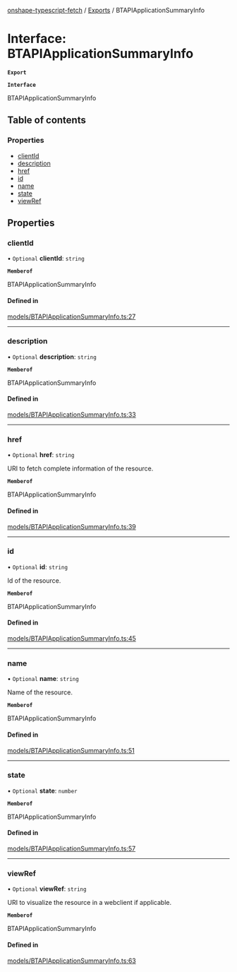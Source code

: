 [onshape-typescript-fetch](../README.md) / [Exports](../modules.md) / BTAPIApplicationSummaryInfo

# Interface: BTAPIApplicationSummaryInfo

**`Export`**

**`Interface`**

BTAPIApplicationSummaryInfo

## Table of contents

### Properties

- [clientId](BTAPIApplicationSummaryInfo.md#clientid)
- [description](BTAPIApplicationSummaryInfo.md#description)
- [href](BTAPIApplicationSummaryInfo.md#href)
- [id](BTAPIApplicationSummaryInfo.md#id)
- [name](BTAPIApplicationSummaryInfo.md#name)
- [state](BTAPIApplicationSummaryInfo.md#state)
- [viewRef](BTAPIApplicationSummaryInfo.md#viewref)

## Properties

### clientId

• `Optional` **clientId**: `string`

**`Memberof`**

BTAPIApplicationSummaryInfo

#### Defined in

[models/BTAPIApplicationSummaryInfo.ts:27](https://github.com/toebes/onshape-typescript-fetch/blob/3e11ae1/models/BTAPIApplicationSummaryInfo.ts#L27)

___

### description

• `Optional` **description**: `string`

**`Memberof`**

BTAPIApplicationSummaryInfo

#### Defined in

[models/BTAPIApplicationSummaryInfo.ts:33](https://github.com/toebes/onshape-typescript-fetch/blob/3e11ae1/models/BTAPIApplicationSummaryInfo.ts#L33)

___

### href

• `Optional` **href**: `string`

URI to fetch complete information of the resource.

**`Memberof`**

BTAPIApplicationSummaryInfo

#### Defined in

[models/BTAPIApplicationSummaryInfo.ts:39](https://github.com/toebes/onshape-typescript-fetch/blob/3e11ae1/models/BTAPIApplicationSummaryInfo.ts#L39)

___

### id

• `Optional` **id**: `string`

Id of the resource.

**`Memberof`**

BTAPIApplicationSummaryInfo

#### Defined in

[models/BTAPIApplicationSummaryInfo.ts:45](https://github.com/toebes/onshape-typescript-fetch/blob/3e11ae1/models/BTAPIApplicationSummaryInfo.ts#L45)

___

### name

• `Optional` **name**: `string`

Name of the resource.

**`Memberof`**

BTAPIApplicationSummaryInfo

#### Defined in

[models/BTAPIApplicationSummaryInfo.ts:51](https://github.com/toebes/onshape-typescript-fetch/blob/3e11ae1/models/BTAPIApplicationSummaryInfo.ts#L51)

___

### state

• `Optional` **state**: `number`

**`Memberof`**

BTAPIApplicationSummaryInfo

#### Defined in

[models/BTAPIApplicationSummaryInfo.ts:57](https://github.com/toebes/onshape-typescript-fetch/blob/3e11ae1/models/BTAPIApplicationSummaryInfo.ts#L57)

___

### viewRef

• `Optional` **viewRef**: `string`

URI to visualize the resource in a webclient if applicable.

**`Memberof`**

BTAPIApplicationSummaryInfo

#### Defined in

[models/BTAPIApplicationSummaryInfo.ts:63](https://github.com/toebes/onshape-typescript-fetch/blob/3e11ae1/models/BTAPIApplicationSummaryInfo.ts#L63)
